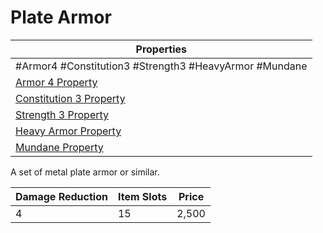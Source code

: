 # Plate Armor

| Properties                                                                      |
| ------------------------------------------------------------------------------- |
| #Armor4 #Constitution3 #Strength3 #HeavyArmor #Mundane                          |
| [Armor 4 Property](../Armor%20Properties/Armor%20X%20Property.md)               |
| [Constitution 3 Property](../Armor%20Properties/Constitution%20X%20Property.md) |
| [Strength 3 Property](../Armor%20Properties/Strength%20X%20Property.md)         |
| [Heavy Armor Property](../Armor%20Properties/Heavy%20Armor%20Property.md)       |
| [Mundane Property](../../../Material%20Properties/Mundane%20Property.md)        |
A set of metal plate armor or similar.

| Damage Reduction | Item Slots | Price |
| ---------------- | ---------- | ----- |
| 4                | 15         | 2,500 |
